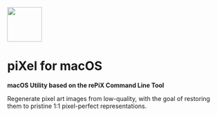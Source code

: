 <img src="../../../Insoft-UK/blob/main/assets/logo.svg" width="80" height="80" />

# piXel for macOS

**macOS Utility based on the rePiX Command Line Tool**

Regenerate pixel art images from low-quality, with the goal of restoring them to pristine 1:1 pixel-perfect representations.

